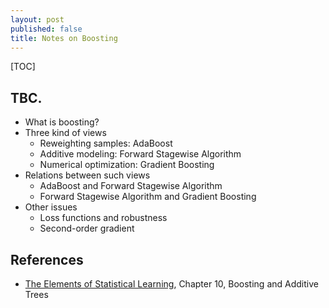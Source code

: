 ```yaml
---
layout: post
published: false
title: Notes on Boosting
---
```

[TOC]

## TBC.

- What is boosting?
- Three kind of views
    - Reweighting samples: AdaBoost
    - Additive modeling: Forward Stagewise Algorithm
    - Numerical optimization: Gradient Boosting
- Relations between such views
	- AdaBoost and Forward Stagewise Algorithm
    - Forward Stagewise Algorithm and Gradient Boosting
- Other issues
	- Loss functions and robustness
    - Second-order gradient

## References

- [The Elements of  Statistical Learning](https://web.stanford.edu/~hastie/ElemStatLearn/), Chapter 10, Boosting and Additive Trees



